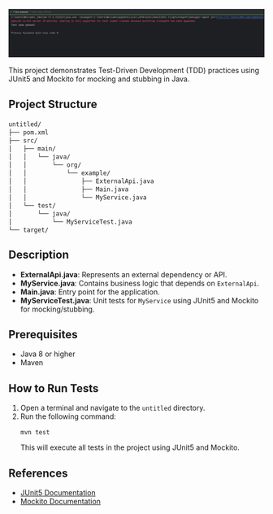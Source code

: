 ![Project Image](image.png)

This project demonstrates Test-Driven Development (TDD) practices using JUnit5 and Mockito for mocking and stubbing in Java.

## Project Structure

```
untitled/
├── pom.xml
├── src/
│   ├── main/
│   │   └── java/
│   │       └── org/
│   │           └── example/
│   │               ├── ExternalApi.java
│   │               ├── Main.java
│   │               └── MyService.java
│   └── test/
│       └── java/
│           └── MyServiceTest.java
└── target/
```

## Description
- **ExternalApi.java**: Represents an external dependency or API.
- **MyService.java**: Contains business logic that depends on `ExternalApi`.
- **Main.java**: Entry point for the application.
- **MyServiceTest.java**: Unit tests for `MyService` using JUnit5 and Mockito for mocking/stubbing.

## Prerequisites
- Java 8 or higher
- Maven

## How to Run Tests

1. Open a terminal and navigate to the `untitled` directory.
2. Run the following command:
   ```
   mvn test
   ```
   This will execute all tests in the project using JUnit5 and Mockito.

## References
- [JUnit5 Documentation](https://junit.org/junit5/)
- [Mockito Documentation](https://site.mockito.org/) 